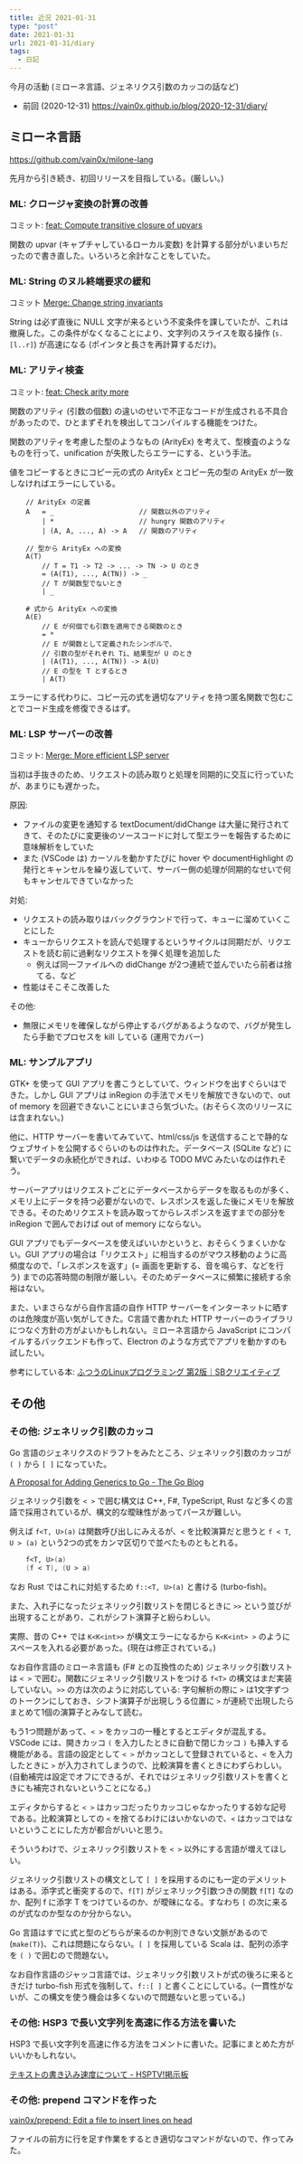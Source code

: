 ```yaml
---
title: 近況 2021-01-31
type: "post"
date: 2021-01-31
url: 2021-01-31/diary
tags:
  - 日記
---
```


今月の活動 (ミローネ言語、ジェネリクス引数のカッコの話など)

<!--more-->

- 前回 (2020-12-31) <https://vain0x.github.io/blog/2020-12-31/diary/>

## ミローネ言語

<https://github.com/vain0x/milone-lang>

先月から引き続き、初回リリースを目指している。(厳しい。)

### ML: クロージャ変換の計算の改善

コミット: [feat\: Compute transitive closure of upvars](https://github.com/vain0x/milone-lang/commit/4671606561e9282ce2e8a0d66e93532cc414ceca)

関数の upvar (キャプチャしているローカル変数) を計算する部分がいまいちだったので書き直した。いろいろと余計なことをしていた。

### ML: String のヌル終端要求の緩和

コミット [Merge\: Change string invariants](https://github.com/vain0x/milone-lang/commit/68b35bac9632c286f92f5f3472c297faa83fdd33)

String は必ず直後に NULL 文字が来るという不変条件を課していたが、これは撤廃した。この条件がなくなることにより、文字列のスライスを取る操作 (`s.[l..r]`) が高速になる (ポインタと長さを再計算するだけ)。

### ML: アリティ検査

コミット: [feat\: Check arity more](https://github.com/vain0x/milone-lang/commit/4bcf25decaff882557d2c9f0042b1494393bb56f#diff-1855a11c3ca14a00f4ae1b43cfd4e1cf72acaaa9b26da78aaad286b2d55dcdccR173)

関数のアリティ (引数の個数) の違いのせいで不正なコードが生成される不具合があったので、ひとまずそれを検出してコンパイルする機能をつけた。

関数のアリティを考慮した型のようなもの (ArityEx) を考えて、型検査のようなものを行って、unification が失敗したらエラーにする、という手法。

値をコピーするときにコピー元の式の ArityEx とコピー先の型の ArityEx が一致しなければエラーにしている。

```
    // ArityEx の定義
    A   = _                     // 関数以外のアリティ
        | *                     // hungry 関数のアリティ
        | (A, A, ..., A) -> A   // 関数のアリティ

    // 型から ArityEx への変換
    A(T)
        // T = T1 -> T2 -> ... -> TN -> U のとき
        = (A(T1), ..., A(TN)) -> _
        // T が関数型でないとき
        | _

    # 式から ArityEx への変換
    A(E)
        // E が何個でも引数を適用できる関数のとき
        = *
        // E が関数として定義されたシンボルで、
        // 引数の型がそれぞれ Ti、結果型が U のとき
        | (A(T1), ..., A(TN)) -> A(U)
        // E の型を T とするとき
        | A(T)
```

エラーにする代わりに、コピー元の式を適切なアリティを持つ匿名関数で包むことでコード生成を修復できるはず。

### ML: LSP サーバーの改善

コミット: [Merge\: More efficient LSP server](https://github.com/vain0x/milone-lang/commit/153c56b39227a1017f041a867737197e0b83a0cb)

当初は手抜きのため、リクエストの読み取りと処理を同期的に交互に行っていたが、あまりにも遅かった。

原因:

- ファイルの変更を通知する textDocument/didChange は大量に発行されてきて、そのたびに変更後のソースコードに対して型エラーを報告するために意味解析をしていた
- また (VSCode は) カーソルを動かすたびに hover や documentHighlight の発行とキャンセルを繰り返していて、サーバー側の処理が同期的なせいで何もキャンセルできていなかった

対処:

- リクエストの読み取りはバックグラウンドで行って、キューに溜めていくことにした
- キューからリクエストを読んで処理するというサイクルは同期だが、リクエストを読む前に過剰なリクエストを弾く処理を追加した
    - 例えば同一ファイルへの didChange が2つ連続で並んでいたら前者は捨てる、など
- 性能はそこそこ改善した

その他:

- 無限にメモリを確保しながら停止するバグがあるようなので、バグが発生したら手動でプロセスを kill している (運用でカバー)

### ML: サンプルアプリ

GTK+ を使って GUI アプリを書こうとしていて、ウィンドウを出すぐらいはできた。しかし GUI アプリは inRegion の手法でメモリを解放できないので、out of memory を回避できないことにいまさら気づいた。(おそらく次のリリースには含まれない。)

他に、HTTP サーバーを書いてみていて、html/css/js を送信することで静的なウェブサイトを公開するぐらいのものは作れた。データベース (SQLite など) に繋いでデータの永続化ができれば、いわゆる TODO MVC みたいなのは作れそう。

サーバーアプリはリクエストごとにデータベースからデータを取るものが多く、メモリ上にデータを持つ必要がないので、レスポンスを返した後にメモリを解放できる。そのためリクエストを読み取ってからレスポンスを返すまでの部分を inRegion で囲んでおけば out of memory にならない。

GUI アプリでもデータベースを使えばいいかというと、おそらくうまくいかない。GUI アプリの場合は「リクエスト」に相当するのがマウス移動のように高頻度なので、「レスポンスを返す」(= 画面を更新する、音を鳴らす、などを行う) までの応答時間の制限が厳しい。そのためデータベースに頻繁に接続する余裕はない。

また、いまさらながら自作言語の自作 HTTP サーバーをインターネットに晒すのは危険度が高い気がしてきた。C言語で書かれた HTTP サーバーのライブラリにつなぐ方針の方がよいかもしれない。ミローネ言語から JavaScript にコンパイルするバックエンドも作って、Electron のような方式でアプリを動かすのも試したい。

参考にしている本: [ふつうのLinuxプログラミング 第2版｜SBクリエイティブ](https://www.sbcr.jp/product/4797386479/)

## その他

### その他: ジェネリック引数のカッコ

Go 言語のジェネリクスのドラフトをみたところ、ジェネリック引数のカッコが `( )` から `[ ]` になっていた。

[A Proposal for Adding Generics to Go - The Go Blog](https://blog.golang.org/generics-proposal)

ジェネリック引数を `< >` で囲む構文は C++, F#, TypeScript, Rust など多くの言語で採用されているが、構文的な曖昧性があってパースが難しい。

例えば `f<T, U>(a)` は関数呼び出しにみえるが、`<` を比較演算だと思うと `f < T`, `U > (a)` という2つの式をカンマ区切りで並べたものともとれる。

```fsharp
    f<T, U>(a)
    (f < T), (U > a)
```

なお Rust ではこれに対処するため `f::<T, U>(a)` と書ける (turbo-fish)。

また、入れ子になったジェネリック引数リストを閉じるときに `>>` という並びが出現することがあり、これがシフト演算子と紛らわしい。

実際、昔の C++ では `K<K<int>>` が構文エラーになるから `K<K<int> >` のようにスペースを入れる必要があった。(現在は修正されている。)

なお自作言語のミローネ言語も (F# との互換性のため) ジェネリック引数リストは `< >` で囲む。関数にジェネリック引数リストをつける `f<T>` の構文はまだ実装していない。`>>` の方は次のように対応している: 字句解析の際に `>` は1文字ずつのトークンにしておき、シフト演算子が出現しうる位置に `>` が連続で出現したらまとめて1個の演算子とみなして読む。

もう1つ問題があって、`< >` をカッコの一種とするとエディタが混乱する。VSCode には、開きカッコ `(` を入力したときに自動で閉じカッコ `)` も挿入する機能がある。言語の設定として `< >` がカッコとして登録されていると、`<` を入力したときに `>` が入力されてしまうので、比較演算を書くときにわずらわしい。(自動補完は設定でオフにできるが、それではジェネリック引数リストを書くときにも補完されないということになる。)

エディタからすると `< >` はカッコだったりカッコじゃなかったりする妙な記号である。比較演算としての `<` を捨てるわけにはいかないので、`<` はカッコではないということにした方が都合がいいと思う。

そういうわけで、ジェネリック引数リストを `< >` 以外にする言語が増えてほしい。

ジェネリック引数リストの構文として `[ ]` を採用するのにも一定のデメリットはある。添字式と衝突するので、`f[T]` がジェネリック引数つきの関数 `f[T]` なのか、配列 f に添字 T をつけているのか、が曖昧になる。すなわち `[` の次に来るのが式なのか型なのか分からない。

Go 言語はすでに式と型のどちらが来るのか判別できない文脈があるので (`make(T)`)、これは問題にならない。`[ ]` を採用している Scala は、配列の添字を `( )` で囲むので問題ない。

なお自作言語のジャッコ言語では、ジェネリック引数リストが式の後ろに来るときだけ turbo-fish 形式を強制して、`f::[ ]` と書くことにしている。(一貫性がないが、この構文を使う機会は多くないので問題ないと思っている。)

<!--
## プログラミング言語の未来

[プログラミング言語の未来はどうなるか | κeenのHappy Hacκing Blog](https://keens.github.io/blog/2021/01/04/future_of_proguramming_languages/) という興味深い記事を読んだ。 -->

### その他: HSP3 で長い文字列を高速に作る方法を書いた

HSP3 で長い文字列を高速に作る方法をコメントに書いた。記事にまとめた方がいいかもしれない。

[テキストの書き込み速度について - HSPTV!掲示板](https://hsp.tv/play/pforum.php?mode=all&num=92040)

### その他: prepend コマンドを作った

[vain0x/prepend\: Edit a file to insert lines on head](https://github.com/vain0x/prepend/)

ファイルの前方に行を足す作業をするとき適切なコマンドがないので、作ってみた。
